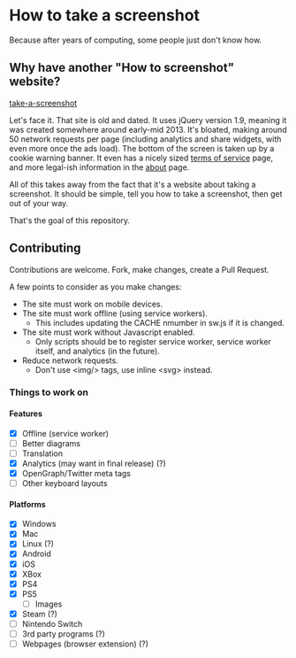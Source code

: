 # How to take a screenshot

Because after years of computing, some people just don't know how.

## Why have another "How to screenshot" website?

[take-a-screenshot](https://www.take-a-screenshot.org/)

Let's face it. That site is old and dated. It uses jQuery version 1.9, meaning it was created somewhere around early-mid 2013. It's bloated, making around 50 network requests per page (including analytics and share widgets, with even more once the ads load). The bottom of the screen is taken up by a cookie warning banner. It even has a nicely sized [terms of service](https://www.take-a-screenshot.org/en/terms.html) page, and more legal-ish information in the [about](https://www.take-a-screenshot.org/de/about.html) page.

All of this takes away from the fact that it's a website about taking a screenshot. It should be simple, tell you how to take a screenshot, then get out of your way.

That's the goal of this repository.

## Contributing

Contributions are welcome. Fork, make changes, create a Pull Request.

A few points to consider as you make changes:

- The site must work on mobile devices.
- The site must work offline (using service workers).
  - This includes updating the CACHE nmumber in sw.js if it is changed.
- The site must work without Javascript enabled.
  - Only scripts should be to register service worker, service worker itself, and analytics (in the future).
- Reduce network requests.
  - Don't use &lt;img/&gt; tags, use inline &lt;svg&gt; instead.

### Things to work on

#### Features

- [x] Offline (service worker)
- [ ] Better diagrams
- [ ] Translation
- [x] Analytics (may want in final release) (?)
- [x] OpenGraph/Twitter meta tags
- [ ] Other keyboard layouts

#### Platforms

- [x] Windows
- [x] Mac
- [x] Linux (?)
- [x] Android
- [x] iOS
- [x] XBox
- [x] PS4
- [x] PS5
  - [ ] Images
- [x] Steam (?)
- [ ] Nintendo Switch
- [ ] 3rd party programs (?)
- [ ] Webpages (browser extension) (?)

